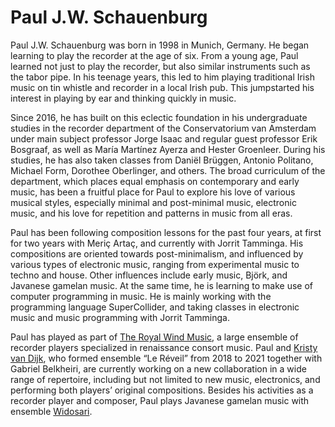 # Paul J.W. Schauenburg

Paul J.W. Schauenburg was born in 1998 in Munich, Germany. He began learning to play the recorder at the age of six. From a young age, Paul learned not just to play the recorder, but also similar instruments such as the tabor pipe. In his teenage years, this led to him playing traditional Irish music on tin whistle and recorder in a local Irish pub. This jumpstarted his interest in playing by ear and thinking quickly in music.

Since 2016, he has built on this eclectic foundation in his undergraduate studies in the recorder department of the Conservatorium van Amsterdam under main subject professor Jorge Isaac and regular guest professor Erik Bosgraaf, as well as María Martínez Ayerza and Hester Groenleer. During his studies, he has also taken classes from Daniël Brüggen, Antonio Politano, Michael Form, Dorothee Oberlinger, and others. The broad curriculum of the department, which places equal emphasis on contemporary and early music, has been a fruitful place for Paul to explore his love of various musical styles, especially minimal and post-minimal music, electronic music, and his love for repetition and patterns in music from all eras.

Paul has been following composition lessons for the past four years, at first for two years with Meriç Artaç, and currently with Jorrit Tamminga. His compositions are oriented towards post-minimalism, and influenced by various types of electronic music, ranging from experimental music to techno and house. Other influences include early music, Björk, and Javanese gamelan music. At the same time, he is learning to make use of computer programming in music. He is mainly working with the programming language SuperCollider, and taking classes in electronic music and music programming with Jorrit Tamminga.

Paul has played as part of [The Royal Wind Music](https://www.royalwindmusic.org), a large ensemble of recorder players specialized in renaissance consort music. Paul and [Kristy van Dijk](https://en.kristyvandijk.com), who formed ensemble “Le Réveil” from 2018 to 2021 together with Gabriel Belkheiri, are currently working on a new collaboration in a wide range of repertoire, including but not limited to new music, electronics, and performing both players’ original compositions. Besides his activities as a recorder player and composer, Paul plays Javanese gamelan music with ensemble [Widosari](https://www.gamelanhuis.nl/widosari).
